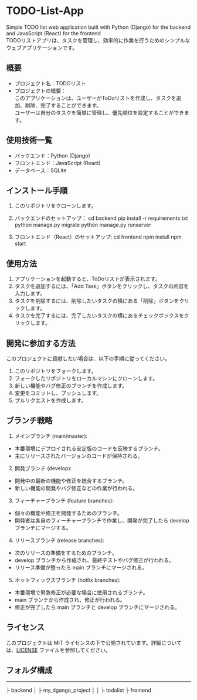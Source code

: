 # TODO-List-App
Simple TODO list web application built with Python (Django) for the backend and JavaScript (React) for the frontend  
TODOリストアプリは、タスクを管理し、効率的に作業を行うためのシンプルなウェブアプリケーションです。

## 概要
* プロジェクト名：TODOリスト
* プロジェクトの概要：  
  このアプリケーションは、ユーザーがToDoリストを作成し、タスクを追加、削除、完了することができます。  
  ユーザーは自分のタスクを簡単に管理し、優先順位を設定することができます。  


## 使用技術一覧
- バックエンド：Python (Django)
- フロントエンド：JavaScript (React)
- データベース：SQLite

## インストール手順
1. このリポジトリをクローンします。
2. バックエンドのセットアップ：
cd backend
pip install -r requirements.txt
python manage.py migrate
python manage.py runserver

3. フロントエンド（React）のセットアップ:
cd frontend
npm install
npm start


## 使用方法

1. アプリケーションを起動すると、ToDoリストが表示されます。
2. タスクを追加するには、「Add Task」ボタンをクリックし、タスクの内容を入力します。
3. タスクを削除するには、削除したいタスクの横にある「削除」ボタンをクリックします。
4. タスクを完了するには、完了したいタスクの横にあるチェックボックスをクリックします。

## 開発に参加する方法

このプロジェクトに貢献したい場合は、以下の手順に従ってください。

1. このリポジトリをフォークします。
2. フォークしたリポジトリをローカルマシンにクローンします。
3. 新しい機能やバグ修正のブランチを作成します。
4. 変更をコミットし、プッシュします。
5. プルリクエストを作成します。

## ブランチ戦略

1. メインブランチ (main/master):
- 本番環境にデプロイされる安定版のコードを反映するブランチ。
- 主にリリースされたバージョンのコードが保持される。
2. 開発ブランチ (develop):
- 開発中の最新の機能や修正を統合するブランチ。
- 新しい機能の開発やバグ修正などの作業が行われる。
3. フィーチャーブランチ (feature branches):
- 個々の機能や修正を開発するためのブランチ。
- 開発者は各自のフィーチャーブランチで作業し、開発が完了したら develop ブランチにマージする。
4. リリースブランチ (release branches):
- 次のリリースの準備をするためのブランチ。
- develop ブランチから作成され、最終テストやバグ修正が行われる。
- リリース準備が整ったら main ブランチにマージされる。
5. ホットフィックスブランチ (hotfix branches):
- 本番環境で緊急修正が必要な場合に使用されるブランチ。
- main ブランチから作成され、修正が行われる。
- 修正が完了したら main ブランチと develop ブランチにマージされる。

## ライセンス

このプロジェクトは MIT ライセンスの下で公開されています。詳細については、[LICENSE](LICENSE) ファイルを参照してください。

## フォルダ構成

---
├ backend
│   ├ my_dgango_project
│   │ ├ todolist
├ frontend
